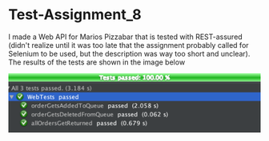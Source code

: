 # Test-Assignment_8
I made a Web API for Marios Pizzabar that is tested with REST-assured (didn't realize until it was too late that the assignment probably called for Selenium to be used, but the description was way too short and unclear).
The results of the tests are shown in the image below

![test_results](https://github.com/mathiasjepsen/Test-Assignment_8/blob/master/test_results.png "Test results")
